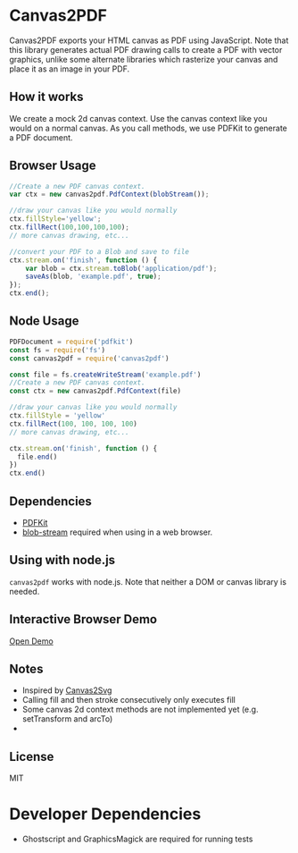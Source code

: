 # Canvas2PDF 

Canvas2PDF exports your HTML canvas as PDF using JavaScript. Note that this library generates actual PDF drawing calls to create a PDF with vector graphics, unlike some alternate libraries which rasterize your canvas and place it as an image in your PDF.

## How it works

We create a mock 2d canvas context. Use the canvas context like you would on a normal canvas. As you call methods, we 
use PDFKit to generate a PDF document.

## Browser Usage

```javascript
//Create a new PDF canvas context.
var ctx = new canvas2pdf.PdfContext(blobStream());

//draw your canvas like you would normally
ctx.fillStyle='yellow';
ctx.fillRect(100,100,100,100);
// more canvas drawing, etc...

//convert your PDF to a Blob and save to file
ctx.stream.on('finish', function () {
    var blob = ctx.stream.toBlob('application/pdf');
    saveAs(blob, 'example.pdf', true);
});
ctx.end();
```

## Node Usage

```javascript
PDFDocument = require('pdfkit')
const fs = require('fs')
const canvas2pdf = require('canvas2pdf')

const file = fs.createWriteStream('example.pdf')
//Create a new PDF canvas context.
const ctx = new canvas2pdf.PdfContext(file)

//draw your canvas like you would normally
ctx.fillStyle = 'yellow'
ctx.fillRect(100, 100, 100, 100)
// more canvas drawing, etc...

ctx.stream.on('finish', function () {
  file.end()
})
ctx.end()
```

## Dependencies
+ [PDFKit](http://pdfkit.org/)
+ [blob-stream](https://github.com/devongovett/blob-stream) required when using in a web browser.

## Using with node.js

`canvas2pdf` works with node.js. Note that neither a DOM or canvas library is needed.  

## Interactive Browser Demo
[Open Demo](https://joshua-gould.github.io/canvas2pdf/demo.html)

## Notes
+ Inspired by [Canvas2Svg](https://github.com/gliffy/canvas2svg)
+ Calling fill and then stroke consecutively only executes fill
+ Some canvas 2d context methods are not implemented yet (e.g. setTransform and arcTo)
+ 

## License
MIT

# Developer Dependencies
+ Ghostscript and GraphicsMagick are required for running tests
